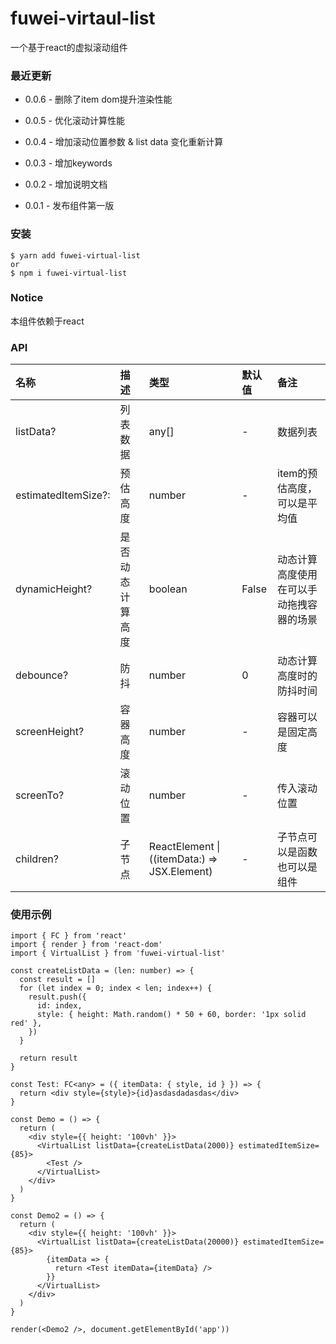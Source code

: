 # fuwei-virtaul-list
一个基于react的虚拟滚动组件
### 最近更新
- 0.0.6 - 删除了item dom提升渲染性能

- 0.0.5 - 优化滚动计算性能

- 0.0.4 - 增加滚动位置参数 & list data 变化重新计算

- 0.0.3 - 增加keywords

- 0.0.2 - 增加说明文档

- 0.0.1 - 发布组件第一版

### 安装

```
$ yarn add fuwei-virtual-list
or
$ npm i fuwei-virtual-list
```

### Notice

本组件依赖于react

### API

| 名称 | 描述 | 类型 | 默认值 | 备注 |
| :-- | :-- | :-- | :-- | :-- |
| listData? | 列表数据 | any[] | - | 数据列表 |
| estimatedItemSize?: | 预估高度         | number | - | item的预估高度，可以是平均值 |
| dynamicHeight? | 是否动态计算高度 | boolean                                   | False | 动态计算高度使用在可以手动拖拽容器的场景 |
| debounce? | 防抖 | number | 0 | 动态计算高度时的防抖时间 |
| screenHeight? | 容器高度 | number | - |容器可以是固定高度|
| screenTo? | 滚动位置 | number | - |传入滚动位置|
| children? | 子节点 | ReactElement \|((itemData:) => JSX.Element) | - |子节点可以是函数也可以是组件|


### 使用示例

```tsx
import { FC } from 'react'
import { render } from 'react-dom'
import { VirtualList } from 'fuwei-virtual-list'

const createListData = (len: number) => {
  const result = []
  for (let index = 0; index < len; index++) {
    result.push({
      id: index,
      style: { height: Math.random() * 50 + 60, border: '1px solid red' },
    })
  }

  return result
}

const Test: FC<any> = ({ itemData: { style, id } }) => {
  return <div style={style}>{id}asdasdadasdas</div>
}

const Demo = () => {
  return (
    <div style={{ height: '100vh' }}>
      <VirtualList listData={createListData(2000)} estimatedItemSize={85}>
        <Test />
      </VirtualList>
    </div>
  )
}

const Demo2 = () => {
  return (
    <div style={{ height: '100vh' }}>
      <VirtualList listData={createListData(20000)} estimatedItemSize={85}>
        {itemData => {
          return <Test itemData={itemData} />
        }}
      </VirtualList>
    </div>
  )
}

render(<Demo2 />, document.getElementById('app'))
```



